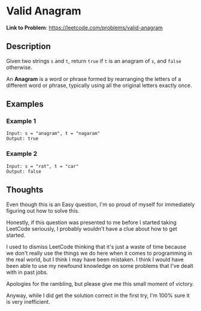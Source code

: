 # Valid Anagram

**Link to Problem**: https://leetcode.com/problems/valid-anagram

## Description

Given two strings `s` and `t`, return `true` if `t` is an anagram of `s`, and `false` otherwise.

An **Anagram** is a word or phrase formed by rearranging the letters of a different word or phrase, typically using all the original letters exactly once.

## Examples

### Example 1

```
Input: s = "anagram", t = "nagaram"
Output: true
```

### Example 2

```
Input: s = "rat", t = "car"
Output: false
```

## Thoughts

Even though this is an Easy question, I'm so proud of myself for immediately figuring out how to solve this.

Honestly, if this question was presented to me before I started taking LeetCode seriously, I probably wouldn't have a clue
about how to get started.

I used to dismiss LeetCode thinking that it's just a waste of time because we don't really use the things we do here
when it comes to programming in the real world, but I think I may have been mistaken. I think I would have been able to use
my newfound knowledge on some problems that I've dealt with in past jobs.

Apologies for the rambling, but please give me this small moment of victory.

Anyway, while I did get the solution correct in the first try, I'm 100% sure it is very inefficient.
